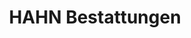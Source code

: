 ---
title: "HAHN Bestattungen"
url: /berlin/hahn-bestattungen-mariendorfer-damm/
shop: Bestattungen
---